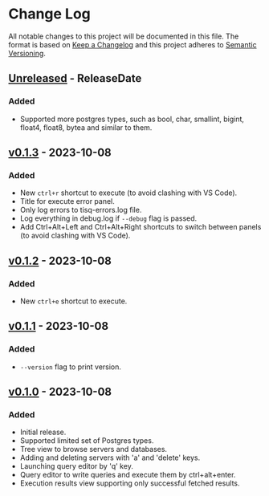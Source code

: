 # Change Log

All notable changes to this project will be documented in this file.
The format is based on [Keep a Changelog](http://keepachangelog.com/)
and this project adheres to [Semantic Versioning](http://semver.org/).

<!-- next-header -->

## [Unreleased] - ReleaseDate

### Added

- Supported more postgres types, such as bool, char, smallint, bigint, float4, float8, bytea and similar to them.

## [v0.1.3] - 2023-10-08

### Added

- New `ctrl+r` shortcut to execute (to avoid clashing with VS Code).
- Title for execute error panel.
- Only log errors to tisq-errors.log file.
- Log everything in debug.log if `--debug` flag is passed.
- Add Ctrl+Alt+Left and Ctrl+Alt+Right shortcuts to switch between panels (to avoid clashing with VS Code).

## [v0.1.2] - 2023-10-08

### Added

- New `ctrl+e` shortcut to execute.

## [v0.1.1] - 2023-10-08

### Added

- `--version` flag to print version.

## [v0.1.0] - 2023-10-08

### Added

- Initial release.
- Supported limited set of Postgres types.
- Tree view to browse servers and databases.
- Adding and deleting servers with 'a' and 'delete' keys.
- Launching query editor by 'q' key.
- Query editor to write queries and execute them by ctrl+alt+enter.
- Execution results view supporting only successful fetched results.

<!-- next-url -->
[Unreleased]: https://github.com/strowk/tisq/compare/v0.1.3...HEAD
[v0.1.3]: https://github.com/strowk/tisq/compare/v0.1.2...v0.1.3
[v0.1.2]: https://github.com/strowk/tisq/compare/v0.1.1...v0.1.2
[v0.1.1]: https://github.com/strowk/tisq/compare/v0.1.0...v0.1.1
[v0.1.0]: https://github.com/strowk/tisq/releases/tag/v0.1.0
